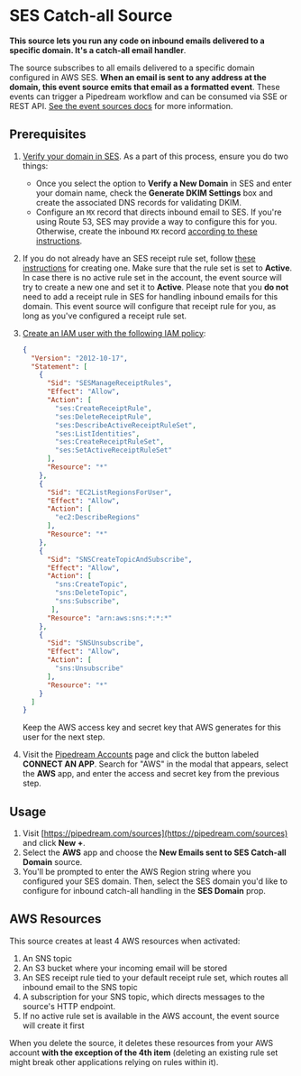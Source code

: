 # SES Catch-all Source

**This source lets you run any code on inbound emails delivered to a specific
domain. It's a catch-all email handler**.

The source subscribes to all emails delivered to a specific domain configured in
AWS SES. **When an email is sent to any address at the domain, this event source
emits that email as a formatted event**. These events can trigger a Pipedream
workflow and can be consumed via SSE or REST API. [See the event sources
docs](https://docs.pipedream.com/event-sources/) for more information.

## Prerequisites

1. [Verify your domain in
   SES](https://docs.aws.amazon.com/ses/latest/DeveloperGuide/receiving-email-getting-started-verify.html).
   As a part of this process, ensure you do two things:

   - Once you select the option to **Verify a New Domain** in SES and enter your
     domain name, check the **Generate DKIM Settings** box and create the
     associated DNS records for validating DKIM.
   - Configure an `MX` record that directs inbound email to SES. If you're using
     Route 53, SES may provide a way to configure this for you. Otherwise,
     create the inbound `MX` record [according to these
     instructions](https://docs.aws.amazon.com/ses/latest/DeveloperGuide/receiving-email-mx-record.html).

2. If you do not already have an SES receipt rule set, follow [these
   instructions](https://docs.aws.amazon.com/ses/latest/DeveloperGuide/receiving-email-receipt-rule-set.html)
   for creating one. Make sure that the rule set is set to **Active**. In case
   there is no active rule set in the account, the event source will try to
   create a new one and set it to **Active**. Please note that you **do not**
   need to add a receipt rule in SES for handling inbound emails for this
   domain. This event source will configure that receipt rule for you, as long
   as you've configured a receipt rule set.

3. [Create an IAM user with the following IAM
   policy](https://docs.aws.amazon.com/apigateway/latest/developerguide/api-gateway-create-and-attach-iam-policy.html):

   ```json
   {
     "Version": "2012-10-17",
     "Statement": [
       {
         "Sid": "SESManageReceiptRules",
         "Effect": "Allow",
         "Action": [
           "ses:CreateReceiptRule",
           "ses:DeleteReceiptRule",
           "ses:DescribeActiveReceiptRuleSet",
           "ses:ListIdentities",
           "ses:CreateReceiptRuleSet",
           "ses:SetActiveReceiptRuleSet"
         ],
         "Resource": "*"
       },
       {
         "Sid": "EC2ListRegionsForUser",
         "Effect": "Allow",
         "Action": [
           "ec2:DescribeRegions"
         ],
         "Resource": "*"
       },
       {
         "Sid": "SNSCreateTopicAndSubscribe",
         "Effect": "Allow",
         "Action": [
           "sns:CreateTopic",
           "sns:DeleteTopic",
           "sns:Subscribe",
          ],
         "Resource": "arn:aws:sns:*:*:*"
       },
       {
         "Sid": "SNSUnsubscribe",
         "Effect": "Allow",
         "Action": [
           "sns:Unsubscribe"
         ],
         "Resource": "*"
       }
     ]
   }
   ```

   Keep the AWS access key and secret key that AWS generates for this user for
   the next step.

4. Visit the [Pipedream Accounts](https://pipedream.com/accounts) page and click
   the button labeled **CONNECT AN APP**. Search for "AWS" in the modal that
   appears, select the **AWS** app, and enter the access and secret key from the
   previous step.

## Usage

1. Visit [https://pipedream.com/sources](https://pipedream.com/sources) and
   click **New +**.
2. Select the **AWS** app and choose the **New Emails sent to SES Catch-all
   Domain** source.
3. You'll be prompted to enter the AWS Region string where you configured your
   SES domain. Then, select the SES domain you'd like to configure for inbound
   catch-all handling in the **SES Domain** prop.

## AWS Resources

This source creates at least 4 AWS resources when activated:

1. An SNS topic
2. An S3 bucket where your incoming email will be stored
3. An SES receipt rule tied to your default receipt rule set, which routes all
   inbound email to the SNS topic
4. A subscription for your SNS topic, which directs messages to the source's
   HTTP endpoint.
5. If no active rule set is available in the AWS account, the event source will
   create it first

When you delete the source, it deletes these resources from your AWS account
**with the exception of the 4th item** (deleting an existing rule set might
break other applications relying on rules within it).
